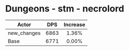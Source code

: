 # Dungeons - stm - necrolord
| Actor | DPS | Increase |
|---|:---:|:---:|
|new_changes|6863|1.36%|
|Base|6771|0.00%|
